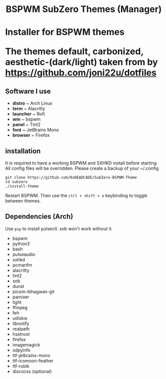 <h1 align="center"> BSPWM SubZero Themes (Manager) <h1>

Installer for BSPWM themes

The themes default, carbonized, aesthetic-(dark/light) taken from by https://github.com/joni22u/dotfiles

## Software I use

- **distro** ~ Arch Linux
- **term** ~ Alacritty
- **launcher** ~ Rofi
- **wm** ~ bspwm
- **panel** ~ Tint2
- **font** ~ JetBrains Mono
- **browser** ~ Firefox

## installation
It is required to have a working BSPWM and SXHKD install before starting. All config files will be overridden. Please create a backup of your ~/.config

```
git clone https://github.com/0xDEADCADE/SubZero-BSPWM-Theme
cd subzero
./install-theme
```
Restart BSPWM.
Then use the `ctrl + shift + o` keybinding to toggle between themes.

## Dependencies (Arch)
Use `pip` to install pulsectl. xob won't work without it.

- bspwm
- python3
- bash
- pulseaudio
- sxhkd
- pcmanfm
- alacritty
- tint2
- xob
- dunst
- picom-ibhagwan-git
- pamixer
- light
- ffmpeg
- feh
- udiskie
- libnotify
- realpath
- hsetroot
- firefox
- imagemagick
- xdpyinfo
- ttf-jetbrains-mono
- ttf-icomoon-feather
- ttf-rubik
- discocss (optional)


